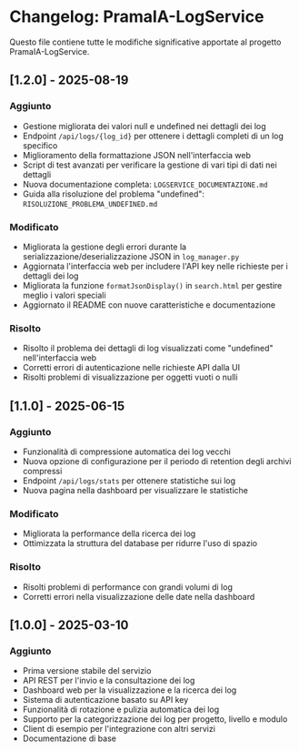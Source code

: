 # Changelog: PramaIA-LogService

Questo file contiene tutte le modifiche significative apportate al progetto PramaIA-LogService.

## [1.2.0] - 2025-08-19

### Aggiunto
- Gestione migliorata dei valori null e undefined nei dettagli dei log
- Endpoint `/api/logs/{log_id}` per ottenere i dettagli completi di un log specifico
- Miglioramento della formattazione JSON nell'interfaccia web
- Script di test avanzati per verificare la gestione di vari tipi di dati nei dettagli
- Nuova documentazione completa: `LOGSERVICE_DOCUMENTAZIONE.md`
- Guida alla risoluzione del problema "undefined": `RISOLUZIONE_PROBLEMA_UNDEFINED.md`

### Modificato
- Migliorata la gestione degli errori durante la serializzazione/deserializzazione JSON in `log_manager.py`
- Aggiornata l'interfaccia web per includere l'API key nelle richieste per i dettagli dei log
- Migliorata la funzione `formatJsonDisplay()` in `search.html` per gestire meglio i valori speciali
- Aggiornato il README con nuove caratteristiche e documentazione

### Risolto
- Risolto il problema dei dettagli di log visualizzati come "undefined" nell'interfaccia web
- Corretti errori di autenticazione nelle richieste API dalla UI
- Risolti problemi di visualizzazione per oggetti vuoti o nulli

## [1.1.0] - 2025-06-15

### Aggiunto
- Funzionalità di compressione automatica dei log vecchi
- Nuova opzione di configurazione per il periodo di retention degli archivi compressi
- Endpoint `/api/logs/stats` per ottenere statistiche sui log
- Nuova pagina nella dashboard per visualizzare le statistiche

### Modificato
- Migliorata la performance della ricerca dei log
- Ottimizzata la struttura del database per ridurre l'uso di spazio

### Risolto
- Risolti problemi di performance con grandi volumi di log
- Corretti errori nella visualizzazione delle date nella dashboard

## [1.0.0] - 2025-03-10

### Aggiunto
- Prima versione stabile del servizio
- API REST per l'invio e la consultazione dei log
- Dashboard web per la visualizzazione e la ricerca dei log
- Sistema di autenticazione basato su API key
- Funzionalità di rotazione e pulizia automatica dei log
- Supporto per la categorizzazione dei log per progetto, livello e modulo
- Client di esempio per l'integrazione con altri servizi
- Documentazione di base
